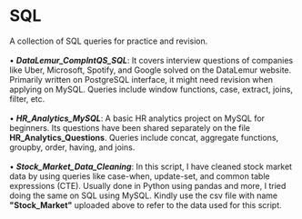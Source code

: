 # SQL
A collection of SQL queries for practice and revision.</br>
</br> • ***DataLemur_CompIntQS_SQL***: ​It covers interview questions of companies like Uber, Microsoft, Spotify, and Google solved on the DataLemur website. Primarily written on PostgreSQL interface, it might need revision when applying on MySQL. Queries include window functions, case, extract, joins, filter, etc. </br>
</br> • ***HR_Analytics_MySQL***: A basic HR analytics project on MySQL for beginners. Its questions have been shared separately on the file **HR_Analytics_Questions**. Queries include concat, aggregate functions, groupby, order, having, and joins.</br>
</br> • ***Stock_Market_Data_Cleaning***: In this script, I have cleaned stock market data by using queries like case-when, update-set, and common table expressions (CTE). Usually done in Python using pandas and more, I tried doing the same on SQL using MySQL. Kindly use the csv file with name **"Stock_Market"** uploaded above to refer to the data used for this script.
